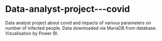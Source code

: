 # Data-analyst-project---covid
Data analyst project about covid and impacts of various parameters on number of infected people.
Data downloaded via MariaDB from database. Vizualisation by Power BI. 
